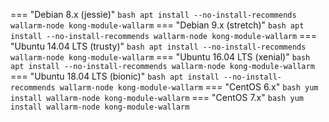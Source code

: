 === "Debian 8.x (jessie)"
    ``` bash
    apt install --no-install-recommends wallarm-node kong-module-wallarm
    ```
=== "Debian 9.x (stretch)"
    ``` bash
    apt install --no-install-recommends wallarm-node kong-module-wallarm
    ```
=== "Ubuntu 14.04 LTS (trusty)"
    ``` bash
    apt install --no-install-recommends wallarm-node kong-module-wallarm
    ```
=== "Ubuntu 16.04 LTS (xenial)"
    ``` bash
    apt install --no-install-recommends wallarm-node kong-module-wallarm
    ```
=== "Ubuntu 18.04 LTS (bionic)"
    ``` bash
    apt install --no-install-recommends wallarm-node kong-module-wallarm
    ```
=== "CentOS 6.x"
    ``` bash
    yum install wallarm-node kong-module-wallarm
    ```
=== "CentOS 7.x"
    ``` bash
    yum install wallarm-node kong-module-wallarm
    ```
